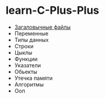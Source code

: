 # learn-C-Plus-Plus

* [Загаловычные файлы](md/headers.md)
* Переменные
* Типы данных
* Строки
* Цыклы
* Функции
* Указатели
* Обьекты
* Утечка памяти
* Алгоритмы
* Ооп
